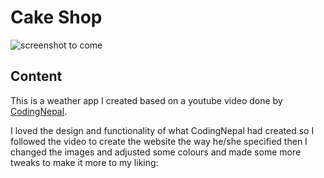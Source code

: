 # Cake Shop

![screenshot to come](./images/preview-screenshot.jpg)

## Content

This is a weather app I created based on a youtube video done by [CodingNepal](https://youtu.be/MYFgtnKMDp4?si=qN_FCqcdb9B-qKQt).

I loved the design and functionality of what CodingNepal had created so I followed the video to create the website the way he/she specified then I changed the images and adjusted some colours and made some more tweaks to make it more to my liking:

